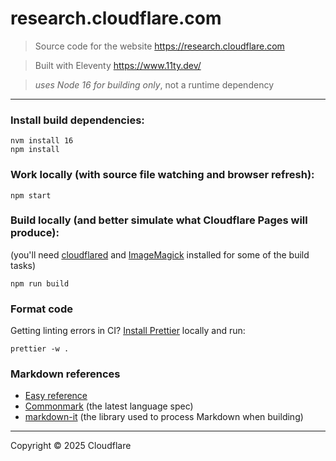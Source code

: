 # research.cloudflare.com

> Source code for the website https://research.cloudflare.com

> Built with Eleventy https://www.11ty.dev/

> _uses Node 16 for building only_, not a runtime dependency

---

### Install build dependencies:

```
nvm install 16
npm install
```

### Work locally (with source file watching and browser refresh):

```
npm start
```

### Build locally (and better simulate what Cloudflare Pages will produce):

(you'll need [cloudflared](https://github.com/cloudflare/cloudflared) and [ImageMagick](https://imagemagick.org/index.php) installed for some of the build tasks)

```
npm run build
```

### Format code

Getting linting errors in CI?
[Install Prettier](https://prettier.io/docs/en/install.html) locally and run:

```
prettier -w .
```

### Markdown references

- [Easy reference](https://guides.github.com/features/mastering-markdown/)
- [Commonmark](https://spec.commonmark.org/current/) (the latest language spec)
- [markdown-it](https://github.com/markdown-it/markdown-it) (the library used to process Markdown when building)

---

Copyright &copy; 2025 Cloudflare
